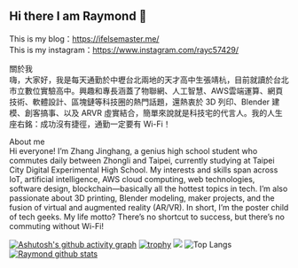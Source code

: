 ## Hi there I am Raymond 👋

This is my blog：https://ifelsemaster.me/<br>
This is my instagram：https://www.instagram.com/rayc57429/


關於我<br>
嗨，大家好，我是每天通勤於中壢台北兩地的天才高中生張靖杭，目前就讀於台北市立數位實驗高中。興趣和專長涵蓋了物聯網、人工智慧、AWS雲端運算、網頁技術、軟體設計、區塊鏈等科技圈的熱門話題，還熱衷於 3D 列印、Blender 建模、創客搞事、以及 ARVR 虛實結合，簡單來說就是科技宅的代言人。我的人生座右銘：成功沒有捷徑，通勤一定要有 Wi-Fi！
<div></div>
About me<br>
Hi everyone! I’m Zhang Jinghang, a genius high school student who commutes daily between Zhongli and Taipei, currently studying at Taipei City Digital Experimental High School. My interests and skills span across IoT, artificial intelligence, AWS cloud computing, web technologies, software design, blockchain—basically all the hottest topics in tech. I’m also passionate about 3D printing, Blender modeling, maker projects, and the fusion of virtual and augmented reality (AR/VR). In short, I’m the poster child of tech geeks. My life motto? There’s no shortcut to success, but there’s no commuting without Wi-Fi!

[![Ashutosh's github activity graph](https://github-readme-activity-graph.vercel.app/graph?username=if-else-master&bg_color=000000&color=af79ab&line=f2f2f2&point=ffbdbd&area=true&hide_border=true)](https://github.com/ashutosh00710/github-readme-activity-graph)
[![trophy](https://github-profile-trophy.vercel.app/?username=if-else-master&theme=onedark)](https://github.com/ryo-ma/github-profile-trophy)
![](https://raw.githubusercontent.com/jyhsu2000/jyhsu2000/output/github-contribution-grid-snake.svg)
![Top Langs](https://github-readme-stats.vercel.app/api/top-langs/?username=if-else-master&layout=compact)
[![Raymond github stats](https://github-readme-stats.vercel.app/api?username=if-else-master&show_icons=true&theme=radical)](https://github.com/anuraghazra/github-readme-stats)

<!--
**if-else-master/if-else-master** is a ✨ _special_ ✨ repository because its `README.md` (this file) appears on your GitHub profile.

Here are some ideas to get you started:

- 🔭 I’m currently working on ...
- 🌱 I’m currently learning ...
- 👯 I’m looking to collaborate on ...
- 🤔 I’m looking for help with ...
- 💬 Ask me about ...
- 📫 How to reach me: ...
- 😄 Pronouns: ...
- ⚡ Fun fact: ...
-->


